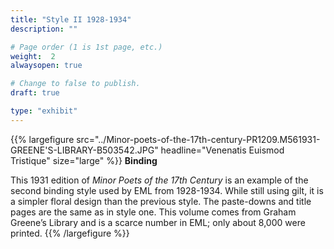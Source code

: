 ```yaml
---
title: "Style II 1928-1934"
description: ""

# Page order (1 is 1st page, etc.)
weight:  2
alwaysopen: true

# Change to false to publish.
draft: true

type: "exhibit"
---
```


{{% largefigure src="../Minor-poets-of-the-17th-century-PR1209.M561931-GREENE'S-LIBRARY-B503542.JPG" headline="Venenatis Euismod Tristique" size="large" %}}
**Binding**

This 1931 edition of *Minor Poets of the 17th Century* is an example of the second binding
style used by EML from 1928-1934. While still using gilt, it is a simpler floral design than the
previous style. The paste-downs and title pages are the same as in style one. This volume comes
from Graham Greene’s Library and is a scarce number in EML; only about 8,000 were printed.
{{% /largefigure %}}
